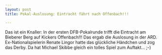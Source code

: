 ```yaml
---
layout: post
title: Pokal-Auslosung: Eintracht fährt nach Offenbach!!!

---
```


Das ist ein Knaller: In der ersten DFB-Pokalrunde trifft die Eintracht am Bieberer Berg auf Kickers Offenbach!!! Das ergab die Auslosung in der ARD. Ex-Nationalspielerin Renate Lingor hatte das glückliche Händchen und zog das Derby. Da hat Michael Skibbe gleich ein tolles Spiel zum Auftakt... ;-)


